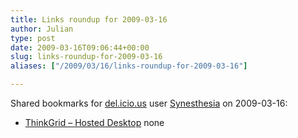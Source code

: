 ```yaml
---
title: Links roundup for 2009-03-16
author: Julian
type: post
date: 2009-03-16T09:06:44+00:00
slug: links-roundup-for-2009-03-16 
aliases: ["/2009/03/16/links-roundup-for-2009-03-16"]

---
```

Shared bookmarks for [del.icio.us][1] user [Synesthesia][2] on 2009-03-16:

  * [ThinkGrid &#8211; Hosted Desktop][3] 
    none</li> </ul>

 [1]: https://del.icio.us/
 [2]: https://del.icio.us/synesthesia
 [3]: https://www.thinkgrid.co.uk/landing/hostdedesktops.html?gclid=CJPIy4X3ppkCFQ6wQwodVzJPpg